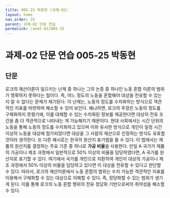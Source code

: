 ```yaml
---
title: 005-25 박동현 (과제-02)
layout: home
nav_order: 25
parent: 과제-02 단문 연습
permalink: /asmt-02/005-25
---
```


# 과제-02 단문 연습 005-25 박동현 

## 단문

로크의 재산이론이 일으키는 난제 중 하나는 그의 논증 중 하나인 노동 혼합 이론의 범위가 명확하지 못하다는 점이다. 즉, 어느 정도의 노동을 혼합해야 대상을 전유할 수 있는지 알 수 없다는 문제가 제기된다. 이 난제는, 노동의 정도를 수치화하는 방식으로 객관적인 지표를 마련하여 해소할 수 있어 보인다. 왜냐하면, 로크의 주장은 노동의 정도를 구체화하지 못했기에, 이를 대체할 수 있는 수치화된 정보를 제공한다면 대상의 전유 조건을 좀 더 객관적으로 나타내는 게 가능해지기 때문이다. 현대 사회에서는 시간 단위의 노동을 통해 노동의 정도를 수치화하고 있으며 이와 유사한 방식으로 개인이 일정 시간 이상의 노동을 대상에 첨가되었다면 대상을 그 사람의 재산으로 인정하는 방식도 유효할 것이라 생각한다. 또 다른 예시로는 한국의 원산지 표기법을 들 수 있다. 이 법에서는 제품의 원산지를 결정하는 주요 기준 중 하나로 **가공 비율**을 사용한다. 만일 A 국가가 제품의 가공이나 제조 과정에서 일반적으로 50% 이상의 비율을 담당하였다면, A 국가를 원산지로 표기할 수 있다. 여기에서 국가를 개인으로 치환하여 개인이 대상의 가공이나 제조 과정에서 50% 이상의 비율을 담당하고 있다면 이 대상을 전유할 수 있다고 판단할 수 있다. 따라서, 로크의 재산이론에서 노동 혼합의 범위는 수치 가능한 객관적인 지표를 이용해서 구체화할 수 있는 대상으로 이해할 수 있다. 즉, 정당화할 수 있는 범위가 생기게 된다. 이를 통해 로크의 노동 혼합 행위의 전유 정당화 기반으로써의 취약성을 해소할 수 있다.